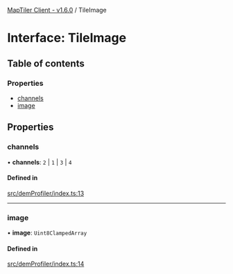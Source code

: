 [MapTiler Client - v1.6.0](../README.md) / TileImage

# Interface: TileImage

## Table of contents

### Properties

- [channels](TileImage.md#channels)
- [image](TileImage.md#image)

## Properties

### channels

• **channels**: ``2`` \| ``1`` \| ``3`` \| ``4``

#### Defined in

[src/demProfiler/index.ts:13](https://github.com/CraigglesO/maptiler-client-js/blob/89a85f8/src/demProfiler/index.ts#L13)

___

### image

• **image**: `Uint8ClampedArray`

#### Defined in

[src/demProfiler/index.ts:14](https://github.com/CraigglesO/maptiler-client-js/blob/89a85f8/src/demProfiler/index.ts#L14)
